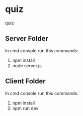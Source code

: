 # quiz
quiz

Server Folder
-------------
In cmd console run this commands:
1. npm install
2. node server.js

Client Folder
-------------
In cmd console run this commands:
1. npm install
2. npm run dev
